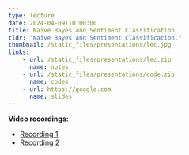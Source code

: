 ```yaml
---
type: lecture
date: 2024-04-09T10:00:00
title: Naïve Bayes and Sentiment Classification
tldr: "Naïve Bayes and Sentiment Classification."
thumbnail: /static_files/presentations/lec.jpg
links: 
    - url: /static_files/presentations/lec.zip
      name: notes
    - url: /static_files/presentations/code.zip
      name: codes
    - url: https://google.com
      name: slides
---
```

**Video recordings:**
- [Recording 1](http://example.com)
- [Recording 2](http://example.com)
